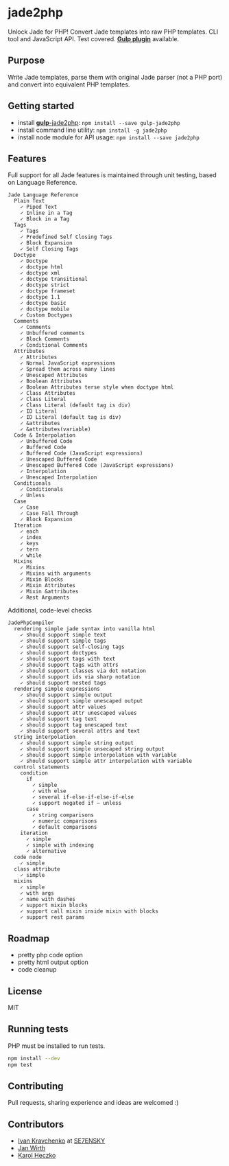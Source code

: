 jade2php
========

Unlock Jade for PHP! Convert Jade templates into raw PHP templates. CLI tool and JavaScript API. Test covered.
[**Gulp plugin**](https://github.com/viktorbezdek/gulp-jade2php) available.

## Purpose
Write Jade templates, parse them with original Jade parser (not a PHP port) and convert into equivalent PHP templates.

## Getting started
* install [**gulp**-jade2php](https://github.com/viktorbezdek/gulp-jade2php): `npm install --save gulp-jade2php`
* install command line utility: `npm install -g jade2php`
* install node module for API usage: `npm install --save jade2php`

## Features
Full support for all Jade features is maintained through unit testing, based on Language Reference.
```
Jade Language Reference
  Plain Text
    ✓ Piped Text
    ✓ Inline in a Tag
    ✓ Block in a Tag
  Tags
    ✓ Tags
    ✓ Predefined Self Closing Tags
    ✓ Block Expansion
    ✓ Self Closing Tags
  Doctype
    ✓ Doctype
    ✓ doctype html
    ✓ doctype xml
    ✓ doctype transitional
    ✓ doctype strict
    ✓ doctype frameset
    ✓ doctype 1.1
    ✓ doctype basic
    ✓ doctype mobile
    ✓ Custom Doctypes
  Comments
    ✓ Comments
    ✓ Unbuffered comments
    ✓ Block Comments
    ✓ Conditional Comments
  Attributes
    ✓ Attributes
    ✓ Normal JavaScript expressions
    ✓ Spread them across many lines
    ✓ Unescaped Attributes
    ✓ Boolean Attributes
    ✓ Boolean Attributes terse style when doctype html
    ✓ Class Attributes
    ✓ Class Literal
    ✓ Class Literal (default tag is div)
    ✓ ID Literal
    ✓ ID Literal (default tag is div)
    ✓ &attributes
    ✓ &attributes(variable)
  Code & Interpolation
    ✓ Unbuffered Code
    ✓ Buffered Code
    ✓ Buffered Code (JavaScript expressions)
    ✓ Unescaped Buffered Code
    ✓ Unescaped Buffered Code (JavaScript expressions)
    ✓ Interpolation
    ✓ Unescaped Interpolation
  Conditionals
    ✓ Conditionals
    ✓ Unless
  Case
    ✓ Case
    ✓ Case Fall Through
    ✓ Block Expansion
  Iteration
    ✓ each
    ✓ index
    ✓ keys
    ✓ tern
    ✓ while
  Mixins
    ✓ Mixins
    ✓ Mixins with arguments
    ✓ Mixin Blocks
    ✓ Mixin Attributes
    ✓ Mixin &attributes
    ✓ Rest Arguments
```
Additional, code-level checks
```
JadePhpCompiler
  rendering simple jade syntax into vanilla html
    ✓ should support simple text 
    ✓ should support simple tags 
    ✓ should support self-closing tags 
    ✓ should support doctypes 
    ✓ should support tags with text 
    ✓ should support tags with attrs 
    ✓ should support classes via dot notation 
    ✓ should support ids via sharp notation 
    ✓ should support nested tags 
  rendering simple expressions
    ✓ should support simple output 
    ✓ should support simple unescaped output 
    ✓ should support attr values 
    ✓ should support attr unescaped values 
    ✓ should support tag text 
    ✓ should support tag unescaped text 
    ✓ should support several attrs and text 
  string interpolation
    ✓ should support simple string output 
    ✓ should support simple unsecaped string output 
    ✓ should support simple interpolation with variable 
    ✓ should support simple attr interpolation with variable 
  control statements
    condition
      if
        ✓ simple 
        ✓ with else 
        ✓ several if-else-if-else-if-else 
        ✓ support negated if – unless 
      case
        ✓ string comparisons 
        ✓ numeric comparisons 
        ✓ default comparisons 
    iteration
      ✓ simple 
      ✓ simple with indexing 
      ✓ alternative 
  code node
    ✓ simple 
  class attribute
    ✓ simple 
  mixins
    ✓ simple 
    ✓ with args 
    ✓ name with dashes 
    ✓ support mixin blocks 
    ✓ support call mixin inside mixin with blocks 
    ✓ support rest params
```

## Roadmap
* pretty php code option
* pretty html output option
* code cleanup

## License
MIT

## Running tests
PHP must be installed to run tests.
```bash
npm install --dev
npm test
```

## Contributing
Pull requests, sharing experience and ideas are welcomed :)

## Contributors
* [Ivan Kravchenko](https://github.com/ivankravchenko) at [SE7ENSKY](https://github.com/SE7ENSKY)
* [Jan Wirth](https://github.com/FranzSkuffka)
* [Karol Heczko](https://github.com/KHC)
